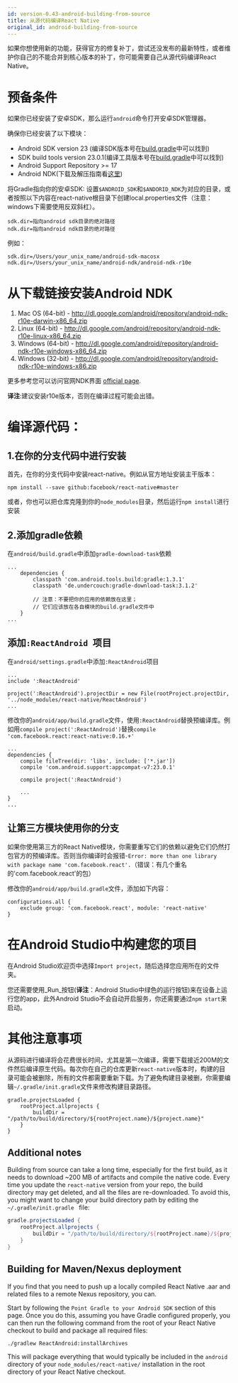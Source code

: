 ```yaml
---
id: version-0.43-android-building-from-source
title: 从源代码编译React Native
original_id: android-building-from-source
---
```


如果你想使用新的功能，获得官方的修复补丁，尝试还没发布的最新特性，或者维护你自己的不能合并到核心版本的补丁，你可能需要自己从源代码编译React Native。

# 预备条件

如果你已经安装了安卓SDK，那么运行`android`命令打开安卓SDK管理器。

确保你已经安装了以下模块：

* Android SDK version 23 (编译SDK版本号在[build.gradle](https://github.com/facebook/react-native/blob/master/ReactAndroid/build.gradle)中可以找到)
* SDK build tools version 23.0.1(编译工具版本号在[build.gradle](https://github.com/facebook/react-native/blob/master/ReactAndroid/build.gradle)中可以找到)
* Android Support Repository >= 17 
* Android NDK(下载及解压指南看[这里](http://developer.android.com/ndk/downloads/index.html))

将Gradle指向你的安卓SDK: 设置`$ANDROID_SDK`和`$ANDORID_NDK`为对应的目录，或者按照以下内容在react-native根目录下创建local.properties文件（注意：windows下需要使用反双斜杠）。

```
sdk.dir=指向android sdk目录的绝对路径
ndk.dir=指向android ndk目录的绝对路径
``` 
例如：

```
sdk.dir=/Users/your_unix_name/android-sdk-macosx
ndk.dir=/Users/your_unix_name/android-ndk/android-ndk-r10e
```
# 从下载链接安装Android NDK

1. Mac OS (64-bit) - http://dl.google.com/android/repository/android-ndk-r10e-darwin-x86_64.zip
2. Linux (64-bit) - http://dl.google.com/android/repository/android-ndk-r10e-linux-x86_64.zip
3. Windows (64-bit) - http://dl.google.com/android/repository/android-ndk-r10e-windows-x86_64.zip
4. Windows (32-bit) - http://dl.google.com/android/repository/android-ndk-r10e-windows-x86.zip

更多参考您可以访问官网NDK界面 [official page](http://developer.android.com/ndk/downloads/index.html).

__译注__:建议安装r10e版本，否则在编译过程可能会出错。

# 编译源代码：

## 1.在你的分支代码中进行安装

首先，在你的分支代码中安装react-native。例如从官方地址安装主干版本：

```
npm install --save github:facebook/react-native#master
```

或者，你也可以把仓库克隆到你的`node_modules`目录，然后运行`npm install`进行安装

## 2.添加gradle依赖

在`android/build.gradle`中添加`gradle-download-task`依赖

```
...
    dependencies {
        classpath 'com.android.tools.build:gradle:1.3.1'
        classpath 'de.undercouch:gradle-download-task:3.1.2'

        // 注意：不要把你的应用的依赖放在这里；
        // 它们应该放在各自模块的build.gradle文件中
    }
...
```

## 添加`:ReactAndroid `项目

在`android/settings.gradle`中添加`:ReactAndroid`项目

```
...
include ':ReactAndroid'

project(':ReactAndroid').projectDir = new File(rootProject.projectDir, '../node_modules/react-native/ReactAndroid')
...
```

修改你的`android/app/build.gradle`文件，使用`:ReactAndroid`替换预编译库。例如用`compile project(':ReactAndroid')`替换`compile 'com.facebook.react:react-native:0.16.+'`

```
...
dependencies {
    compile fileTree(dir: 'libs', include: ['*.jar'])
    compile 'com.android.support:appcompat-v7:23.0.1'

    compile project(':ReactAndroid')

    ...
}
...
```

## 让第三方模块使用你的分支
如果你使用第三方的React Native模块，你需要重写它们的依赖以避免它们仍然打包官方的预编译库。否则当你编译时会报错-`Error: more than one library with package name 'com.facebook.react'.`（错误：有几个重名的'com.facebook.react'的包）

修改你的`android/app/build.gradle`文件，添加如下内容：

```
configurations.all {
    exclude group: 'com.facebook.react', module: 'react-native'
}
```

# 在Android Studio中构建您的项目

在Android Studio欢迎页中选择`Import project`，随后选择您应用所在的文件夹。

您还需要使用_Run_按钮(__译注__：Android Studio中绿色的运行按钮)来在设备上运行您的app，此外Android Studio不会自动开启服务，你还需要通过`npm start`来启动。

# 其他注意事项
从源码进行编译将会花费很长时间，尤其是第一次编译，需要下载接近200M的文件然后编译原生代码。每次你在自己的仓库更新`react-native`版本时，构建的目录可能会被删除，所有的文件都需要重新下载。为了避免构建目录被删，你需要编辑`~/.gradle/init.gradle`文件来修改构建目录路径。

```
gradle.projectsLoaded {
    rootProject.allprojects {
        buildDir = "/path/to/build/directory/${rootProject.name}/${project.name}"
    }
}
```

## Additional notes

Building from source can take a long time, especially for the first build, as it needs to download ~200 MB of artifacts and compile the native code. Every time you update the `react-native` version from your repo, the build directory may get deleted, and all the files are re-downloaded. To avoid this, you might want to change your build directory path by editing the `~/.gradle/init.gradle ` file:

```gradle
gradle.projectsLoaded {
    rootProject.allprojects {
        buildDir = "/path/to/build/directory/${rootProject.name}/${project.name}"
    }
}
```

## Building for Maven/Nexus deployment

If you find that you need to push up a locally compiled React Native .aar and related files to a remote Nexus repository, you can.

Start by following the `Point Gradle to your Android SDK` section of this page. Once you do this, assuming you have Gradle configured properly, you can then run the following command from the root of your React Native checkout to build and package all required files:

```
./gradlew ReactAndroid:installArchives
```

This will package everything that would typically be included in the `android` directory of your `node_modules/react-native/` installation in the root directory of your React Native checkout. 

